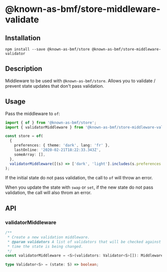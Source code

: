 # @known-as-bmf/store-middleware-validate

<!-- [![Build Status](https://travis-ci.org/known-as-bmf/store-middleware-validator.svg?branch=master)](https://travis-ci.org/known-as-bmf/store-middleware-validator)
[![Known Vulnerabilities](https://snyk.io/test/github/known-as-bmf/store-middleware-validator/badge.svg?targetFile=package.json)](https://snyk.io/test/github/known-as-bmf/store-middleware-validator?targetFile=package.json) -->

## Installation

`npm install --save @known-as-bmf/store @known-as-bmf/store-middleware-validator`

## Description

Middleware to be used with `@known-as-bmf/store`. Allows you to validate / prevent state updates that don't pass validation.

## Usage

Pass the middleware to `of`:

```ts
import { of } from '@known-as-bmf/store';
import { validatorMiddleware } from '@known-as-bmf/store-middleware-validator';

const store = of(
  {
    preferences: { theme: 'dark', lang: 'fr' },
    lastOnline: '2020-02-21T18:22:33.343Z',
    someArray: [],
  },
  validatorMiddleware([(s) => ['dark', 'light'].includes(s.preferences.theme)])
);
```

If the initial state do not pass validation, the call to `of` will throw an error.

When you update the state with `swap` or `set`, if the new state do not pass validation, the call will also throm an error.

## API

### validatorMiddleware

```ts
/**
 * Create a new validation middleware.
 * @param validators A list of validators that will be checked against every
 * time the state is being changed.
 */
const validatorMiddleware = <S>(validators: Validator<S>[]): Middleware<S>;
```

```ts
type Validator<S> = (state: S) => boolean;
```
